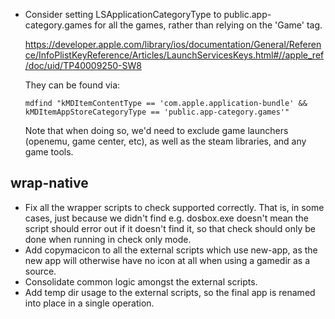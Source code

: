 - Consider setting LSApplicationCategoryType to public.app-category.games for
  all the games, rather than relying on the 'Game' tag.

    https://developer.apple.com/library/ios/documentation/General/Reference/InfoPlistKeyReference/Articles/LaunchServicesKeys.html#//apple_ref/doc/uid/TP40009250-SW8

    They can be found via:

    ```
    mdfind "kMDItemContentType == 'com.apple.application-bundle' && kMDItemAppStoreCategoryType == 'public.app-category.games'"
    ```

    Note that when doing so, we'd need to exclude game launchers (openemu,
    game center, etc), as well as the steam libraries, and any game tools.

## wrap-native

- Fix all the wrapper scripts to check supported correctly. That is, in some
  cases, just because we didn't find e.g. dosbox.exe doesn't mean the script
  should error out if it doesn't find it, so that check should only be done
  when running in check only mode.
- Add copymacicon to all the external scripts which use new-app, as the new
  app will otherwise have no icon at all when using a gamedir as a source.
- Consolidate common logic amongst the external scripts.
- Add temp dir usage to the external scripts, so the final app is renamed into
  place in a single operation.
